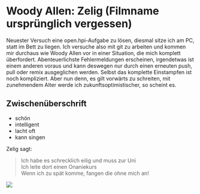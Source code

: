 # Woody Allen: Zelig (Filmname ursprünglich vergessen)
Neuester Versuch eine open.hpi-Aufgabe zu lösen, diesmal sitze ich am PC, statt im Bett zu liegen.
Ich versuche also mit git zu arbeiten und kommen mir durchaus wie Woody Allen vor in einer Situation, die mich komplett überfordert.
Abenteuerlichste Fehlermeldungen erscheinen, irgendetwas ist einem anderen voraus und kann deswegen nur durch einen erneuten push, pull oder remix ausgeglichen werden. Selbst das komplette Einstampfen ist noch kompliziert.
Aber nun denn, es gilt vorwärts zu schreiten, mit zunehmendem Alter werde ich zukunftsoptimistischer, so scheint es.

## Zwischenüberschrift
* schön
* intelligent
* lacht oft
* kann singen

Zelig sagt:
> Ich habe es schrecklich eilig und muss zur Uni <br>
> Ich leite dort einen Onaniekurs <br>
> Wenn ich zu spät komme, fangen die ohne mich an!<br>

<img src="http://cineblog.net/wp-content/uploads/ZELIG-Mia-Farrow-Woody-Allen-en-Zelig.jpg"/>
